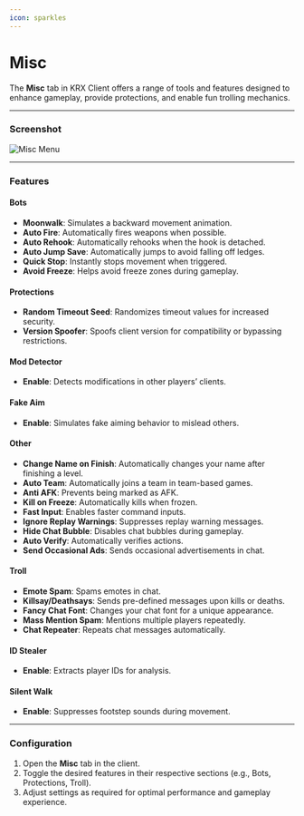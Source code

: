```yaml
---
icon: sparkles
---
```


# Misc

The **Misc** tab in KRX Client offers a range of tools and features designed to enhance gameplay, provide protections, and enable fun trolling mechanics.

---

### **Screenshot**
![Misc Menu](https://raw.githubusercontent.com/Krixx1337/krxclient-docs/refs/heads/main/images/misc-menu.png)

---

### **Features**

#### **Bots**
- **Moonwalk**: Simulates a backward movement animation.
- **Auto Fire**: Automatically fires weapons when possible.
- **Auto Rehook**: Automatically rehooks when the hook is detached.
- **Auto Jump Save**: Automatically jumps to avoid falling off ledges.
- **Quick Stop**: Instantly stops movement when triggered.
- **Avoid Freeze**: Helps avoid freeze zones during gameplay.

#### **Protections**
- **Random Timeout Seed**: Randomizes timeout values for increased security.
- **Version Spoofer**: Spoofs client version for compatibility or bypassing restrictions.

#### **Mod Detector**
- **Enable**: Detects modifications in other players’ clients.

#### **Fake Aim**
- **Enable**: Simulates fake aiming behavior to mislead others.

#### **Other**
- **Change Name on Finish**: Automatically changes your name after finishing a level.
- **Auto Team**: Automatically joins a team in team-based games.
- **Anti AFK**: Prevents being marked as AFK.
- **Kill on Freeze**: Automatically kills when frozen.
- **Fast Input**: Enables faster command inputs.
- **Ignore Replay Warnings**: Suppresses replay warning messages.
- **Hide Chat Bubble**: Disables chat bubbles during gameplay.
- **Auto Verify**: Automatically verifies actions.
- **Send Occasional Ads**: Sends occasional advertisements in chat.

#### **Troll**
- **Emote Spam**: Spams emotes in chat.
- **Killsay/Deathsays**: Sends pre-defined messages upon kills or deaths.
- **Fancy Chat Font**: Changes your chat font for a unique appearance.
- **Mass Mention Spam**: Mentions multiple players repeatedly.
- **Chat Repeater**: Repeats chat messages automatically.

#### **ID Stealer**
- **Enable**: Extracts player IDs for analysis.

#### **Silent Walk**
- **Enable**: Suppresses footstep sounds during movement.

---

### **Configuration**
1. Open the **Misc** tab in the client.
2. Toggle the desired features in their respective sections (e.g., Bots, Protections, Troll).
3. Adjust settings as required for optimal performance and gameplay experience.
